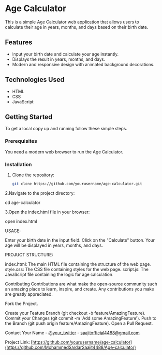 # Age Calculator

This is a simple Age Calculator web application that allows users to calculate their age in years, months, and days based on their birth date.

## Features

- Input your birth date and calculate your age instantly.
- Displays the result in years, months, and days.
- Modern and responsive design with animated background decorations.

## Technologies Used

- HTML
- CSS
- JavaScript

## Getting Started

To get a local copy up and running follow these simple steps.

### Prerequisites

You need a modern web browser to run the Age Calculator.

### Installation

1. Clone the repository:

   ```sh
   git clone https://github.com/yourusername/age-calculator.git

2.Navigate to the project directory:

cd age-calculator

3.Open the index.html file in your browser:

open index.html

USAGE:

Enter your birth date in the input field.
Click on the "Calculate" button.
Your age will be displayed in years, months, and days.

PROJUCT STRUCTURE:

index.html: The main HTML file containing the structure of the web page.
style.css: The CSS file containing styles for the web page.
script.js: The JavaScript file containing the logic for age calculation.

Contributing
Contributions are what make the open-source community such an amazing place to learn, inspire, and create. Any contributions you make are greatly appreciated.

Fork the Project.

Create your Feature Branch (git checkout -b feature/AmazingFeature).
Commit your Changes (git commit -m 'Add some AmazingFeature').
Push to the Branch (git push origin feature/AmazingFeature).
Open a Pull Request.

Contact
Your Name - [@your_twitter](https://x.com/SaajitSardar) - saajitofficial4488@gmail.com

Project Link: [https://github.com/yourusername/age-calculator](https://github.com/MohammedSardarSaajit4488/Age-calculator)
